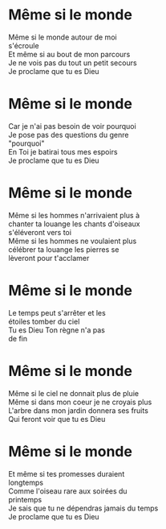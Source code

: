 # Même si le monde  
Même si le monde autour de moi  
s'écroule  
Et même si au bout de mon parcours  
Je ne vois pas du tout un petit secours  
Je proclame que tu es Dieu  

# Même si le monde  
Car je n'ai pas besoin de voir pourquoi  
Je pose pas des questions du genre  
"pourquoi"  
En Toi je batirai tous mes espoirs  
Je proclame que tu es Dieu  

# Même si le monde  
Même si les hommes n'arrivaient plus à  
chanter ta louange les chants d'oiseaux  
s'éléveront vers toi  
Même si les hommes ne voulaient plus  
célébrer ta louange les pierres se  
lèveront pour t'acclamer  

# Même si le monde  

Le temps peut s'arrêter et les  
étoiles tomber du ciel  
Tu es Dieu Ton règne n'a pas  
de fin  

# Même si le monde  
Même si le ciel ne donnait plus de pluie  
Même si dans mon coeur je ne croyais plus  
L'arbre dans mon jardin donnera ses fruits  
Qui feront voir que tu es Dieu  

# Même si le monde  
Et même si tes promesses duraient  
longtemps  
Comme l'oiseau rare aux soirées du  
printemps  
Je sais que tu ne dépendras jamais du temps  
Je proclame que tu es Dieu  

#   
